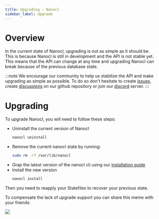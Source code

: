 ```yaml
---
title: Upgrading - Nanocl
sidebar_label: Upgrade
---
```


# Overview

In the current state of Nanocl, upgrading is not as simple as it should be. This is because Nanocl is still in development and the API is not stable yet. This means that the API can change at any time and upgrading Nanocl can break because of the previous database state.

:::note
We encourage our community to help us stabilize the API and make upgrading as simple as possible.
To do so don't hesitate to create [issues][github_issues], create [discussions][github_discussions] on our github repository or join our [discord][discord] server.
:::

# Upgrading

To upgrade Nanocl, you will need to follow these steps:

-   Uninstall the current version of Nanocl
    ```sh
    nanocl uninstall
    ```
-   Remove the current nanocl state by running:
    ```sh
    sudo rm -rf /var/lib/nanocl
    ```
-   Grap the latest version of the nanocl cli using our [installation guide](/manuals/nanocl/install/overview)
-   Install the new version
    ```sh
    nanocl install
    ```

Then you need to reapply your Statefiles to recover your previous state.

To compensate the lack of upgrade support you can share this meme with your friends:

<div class="center">
    <img src="/img/nanocl_upgrade.jpg" />
</div>

[github_issues]: https://github.com/next-hat/nanocl/issues
[github_discussions]: https://github.com/next-hat/nanocl/discussions
[discord]: https://discord.gg/WV4Aac8uZg